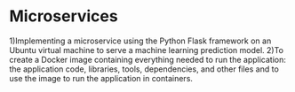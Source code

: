 # Microservices

1)Implementing a microservice using the Python Flask framework on an Ubuntu virtual
machine to serve a machine learning prediction model.
2)To create a Docker image containing everything needed to run the application: the
application code, libraries, tools, dependencies, and other files and to use the image to run
the application in containers.